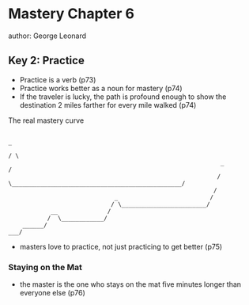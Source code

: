 # Mastery Chapter 6

author: George Leonard


## Key 2: Practice

 - Practice is a verb (p73)
 - Practice works better as a noun for mastery (p74)
 - If the traveler is lucky, the path is profound enough to show the destination 2 miles farther for every mile walked (p74)

The real mastery curve
```
                                                                                                                 _
                                                                                                                / \
                                                            _                                                  /
                                                           / \________________________________________________/
                                                          /
                              _                          /
                             / \________________________/
            __              /
           /  \____________/
    ______/
___/

```
 - masters love to practice, not just practicing to get better (p75)

### Staying on the Mat

- the master is the one who stays on the mat five minutes longer than everyone else (p76)

